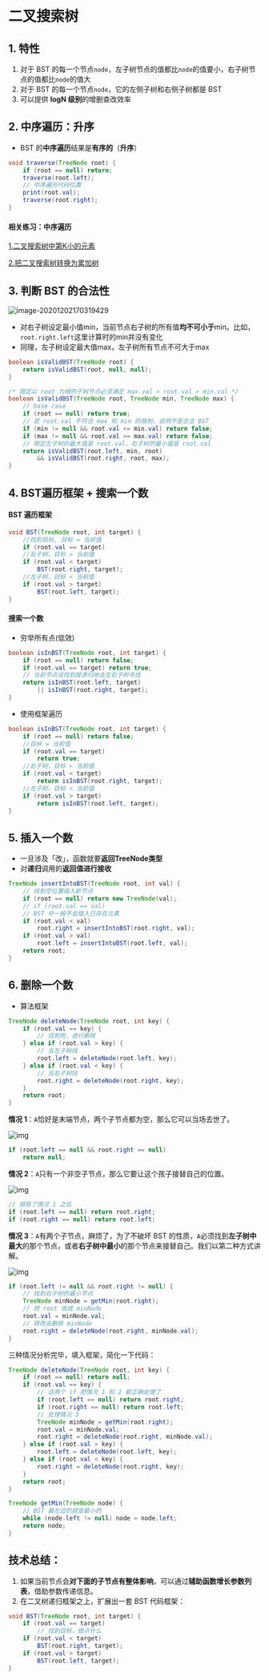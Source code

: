 # 二叉搜索树

## 1. 特性

1. 对于 BST 的每一个节点`node`，左子树节点的值都比`node`的值要小，右子树节点的值都比`node`的值大
2. 对于 BST 的每一个节点`node`，它的左侧子树和右侧子树都是 BST
3. 可以提供 **logN 级别**的增删查改效率

## 2. 中序遍历：升序

* BST 的**中序遍历**结果是**有序的**（**升序**）

```java
void traverse(TreeNode root) {
    if (root == null) return;
    traverse(root.left);
    // 中序遍历代码位置
    print(root.val);
    traverse(root.right);
}
```

#### 相关练习：中序遍历

[1.二叉搜索树中第K小的元素](3.3二叉搜索树/1.二叉搜索树中第K小的元素.md)

[2.把二叉搜索树转换为累加树](3.3二叉搜索树/2.把二叉搜索树转换为累加树.md)

## 3. 判断 BST 的合法性

![image-20201202170319429](https://raw.githubusercontent.com/TWDH/Leetcode-From-Zero/pictures/img/image-20201202170319429.png)



* 对右子树设定最小值min，当前节点右子树的所有值**均不可小于**min。比如，`root.right.left`这里计算时的min并没有变化
* 同理，左子树设定最大值max，左子树所有节点不可大于max

```java
boolean isValidBST(TreeNode root) {
    return isValidBST(root, null, null);
}

/* 限定以 root 为根的子树节点必须满足 max.val > root.val > min.val */
boolean isValidBST(TreeNode root, TreeNode min, TreeNode max) {
    // base case
    if (root == null) return true;
    // 若 root.val 不符合 max 和 min 的限制，说明不是合法 BST
    if (min != null && root.val <= min.val) return false;
    if (max != null && root.val >= max.val) return false;
    // 限定左子树的最大值是 root.val，右子树的最小值是 root.val
    return isValidBST(root.left, min, root) 
        && isValidBST(root.right, root, max);
}
```

## 4. BST遍历框架 + 搜索一个数

#### BST 遍历框架

```java
void BST(TreeNode root, int target) {
    //找到目标, 目标 = 当前值
    if (root.val == target)
    //右子树，目标 > 当前值
    if (root.val < target) 
        BST(root.right, target);
    //左子树，目标 < 当前值
    if (root.val > target)
        BST(root.left, target);
}
```

#### 搜索一个数

* 穷举所有点(低效)

```java
boolean isInBST(TreeNode root, int target) {
    if (root == null) return false;
    if (root.val == target) return true;
    // 当前节点没找到就递归地去左右子树寻找
    return isInBST(root.left, target)
        || isInBST(root.right, target);
}
```

* 使用框架遍历

```java
boolean isInBST(TreeNode root, int target) {
    if (root == null) return false;
    //目标 = 当前值
    if (root.val == target)
        return true;
    //右子树，目标 > 当前值
    if (root.val < target) 
        return isInBST(root.right, target);
    //左子树，目标 < 当前值
    if (root.val > target)
        return isInBST(root.left, target);
}
```

## 5. 插入一个数

* 一旦涉及「改」，函数就要**返回TreeNode类型**
* 对**递归**调用的**返回值进行接收**

```java
TreeNode insertIntoBST(TreeNode root, int val) {
    // 找到空位置插入新节点
    if (root == null) return new TreeNode(val);
    // if (root.val == val)
    // BST 中一般不会插入已存在元素
    if (root.val < val) 
        root.right = insertIntoBST(root.right, val);
    if (root.val > val) 
        root.left = insertIntoBST(root.left, val);
    return root;
}
```

## 6. 删除一个数

* 算法框架

```java
TreeNode deleteNode(TreeNode root, int key) {
    if (root.val == key) {
        // 找到啦，进行删除
    } else if (root.val > key) {
        // 去左子树找
        root.left = deleteNode(root.left, key);
    } else if (root.val < key) {
        // 去右子树找
        root.right = deleteNode(root.right, key);
    }
    return root;
}
```

**情况 1**：`A`恰好是末端节点，两个子节点都为空，那么它可以当场去世了。

![img](https://mmbiz.qpic.cn/sz_mmbiz_png/gibkIz0MVqdHDhO70O5T6qmmt2L4r8oGMxqOy6Djmkjice1mXhiaQ9tmtWHGTBg64ohcvHoGU3lTVlCJicnvufusmg/640?wx_fmt=png&tp=webp&wxfrom=5&wx_lazy=1&wx_co=1)

```java
if (root.left == null && root.right == null)
    return null;
```

**情况 2**：`A`只有一个非空子节点，那么它要让这个孩子接替自己的位置。

![img](https://mmbiz.qpic.cn/sz_mmbiz_png/gibkIz0MVqdHDhO70O5T6qmmt2L4r8oGM1B3zc4tCQLU5jKDQSyEib5NpC9bIiaib4k7I3nCiaDhGKecibib7Sw03oT2w/640?wx_fmt=png&tp=webp&wxfrom=5&wx_lazy=1&wx_co=1)

```java
// 排除了情况 1 之后
if (root.left == null) return root.right;
if (root.right == null) return root.left;
```

**情况 3**：`A`有两个子节点，麻烦了，为了不破坏 BST 的性质，`A`必须找到**左子树中最大**的那个节点，或者**右子树中最小**的那个节点来接替自己。我们以第二种方式讲解。

![img](https://mmbiz.qpic.cn/sz_mmbiz_png/gibkIz0MVqdHDhO70O5T6qmmt2L4r8oGMeoAeGRrjVuIdyKnCkS5MRibFTSIEl554dfmg1eQVWR2EumpHkW9uI5Q/640?wx_fmt=png&tp=webp&wxfrom=5&wx_lazy=1&wx_co=1)

```java
if (root.left != null && root.right != null) {
    // 找到右子树的最小节点
    TreeNode minNode = getMin(root.right);
    // 把 root 改成 minNode
    root.val = minNode.val;
    // 转而去删除 minNode
    root.right = deleteNode(root.right, minNode.val);
}
```

三种情况分析完毕，填入框架，简化一下代码：

```java
TreeNode deleteNode(TreeNode root, int key) {
    if (root == null) return null;
    if (root.val == key) {
        // 这两个 if 把情况 1 和 2 都正确处理了
        if (root.left == null) return root.right;
        if (root.right == null) return root.left;
        // 处理情况 3
        TreeNode minNode = getMin(root.right);
        root.val = minNode.val;
        root.right = deleteNode(root.right, minNode.val);
    } else if (root.val > key) {
        root.left = deleteNode(root.left, key);
    } else if (root.val < key) {
        root.right = deleteNode(root.right, key);
    }
    return root;
}

TreeNode getMin(TreeNode node) {
    // BST 最左边的就是最小的
    while (node.left != null) node = node.left;
    return node;
} 
```

## 技术总结：

1.  如果当前节点会**对下面的子节点有整体影响**，可以通过**辅助函数增长参数列表**，借助参数传递信息。
2. 在二叉树递归框架之上，扩展出一套 BST 代码框架：

```java
void BST(TreeNode root, int target) {
    if (root.val == target)
        // 找到目标，做点什么
    if (root.val < target) 
        BST(root.right, target);
    if (root.val > target)
        BST(root.left, target);
}
```



